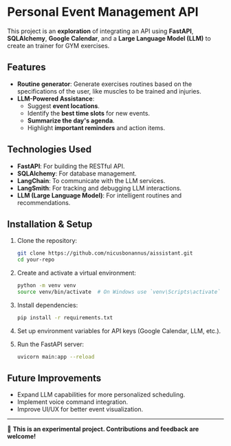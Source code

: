 # Personal Event Management API

This project is an **exploration** of integrating an API using **FastAPI**, **SQLAlchemy**, **Google Calendar**, and a **Large Language Model (LLM)** to create an trainer for GYM exercises. 

## Features

- **Routine generator**: Generate exercises routines based on the specifications of the user, like muscles to be trained and injuries.
- **LLM-Powered Assistance**:
  - Suggest **event locations**.
  - Identify the **best time slots** for new events.
  - **Summarize the day's agenda**.
  - Highlight **important reminders** and action items.

## Technologies Used

- **FastAPI**: For building the RESTful API.
- **SQLAlchemy**: For database management.
- **LangChain**: To communicate with the LLM services.
- **LangSmith**: For tracking and debugging LLM interactions.
- **LLM (Large Language Model)**: For intelligent routines and recommendations.

## Installation & Setup

1. Clone the repository:
   ```bash
   git clone https://github.com/nicusbonannus/aissistant.git
   cd your-repo
   ```

2. Create and activate a virtual environment:
   ```bash
   python -m venv venv
   source venv/bin/activate  # On Windows use `venv\Scripts\activate`
   ```

3. Install dependencies:
   ```bash
   pip install -r requirements.txt
   ```

4. Set up environment variables for API keys (Google Calendar, LLM, etc.).

5. Run the FastAPI server:
   ```bash
   uvicorn main:app --reload
   ```

## Future Improvements

- Expand LLM capabilities for more personalized scheduling.
- Implement voice command integration.
- Improve UI/UX for better event visualization.

---

🚀 **This is an experimental project. Contributions and feedback are welcome!**